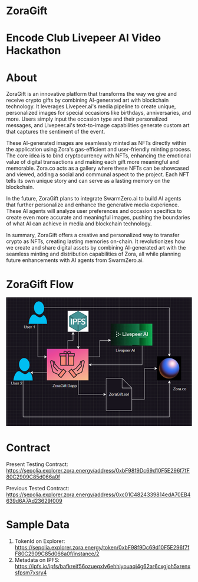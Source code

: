 # ZoraGift

# Encode Club Livepeer AI Video Hackathon

# About

ZoraGift is an innovative platform that transforms the way we give and receive crypto gifts by combining AI-generated art with blockchain technology. It leverages Livepeer.ai's media pipeline to create unique, personalized images for special occasions like birthdays, anniversaries, and more. Users simply input the occasion type and their personalized messages, and Livepeer.ai's text-to-image capabilities generate custom art that captures the sentiment of the event.

These AI-generated images are seamlessly minted as NFTs directly within the application using Zora's gas-efficient and user-friendly minting process. The core idea is to bind cryptocurrency with NFTs, enhancing the emotional value of digital transactions and making each gift more meaningful and memorable. Zora.co acts as a gallery where these NFTs can be showcased and viewed, adding a social and communal aspect to the project. Each NFT tells its own unique story and can serve as a lasting memory on the blockchain.

In the future, ZoraGift plans to integrate SwarmZero.ai to build AI agents that further personalize and enhance the generative media experience. These AI agents will analyze user preferences and occasion specifics to create even more accurate and meaningful images, pushing the boundaries of what AI can achieve in media and blockchain technology.

In summary, ZoraGift offers a creative and personalized way to transfer crypto as NFTs, creating lasting memories on-chain. It revolutionizes how we create and share digital assets by combining AI-generated art with the seamless minting and distribution capabilities of Zora, all while planning future enhancements with AI agents from SwarmZero.ai.

# ZoraGift Flow

![ZoraGift Flowchart](Flowchart.png)

# Contract

Present Testing Contract: https://sepolia.explorer.zora.energy/address/0xbF98f9Dc69d10F5E296f7fF80C2909C85d066a0f

Previous Tested Contract: https://sepolia.explorer.zora.energy/address/0xc01C4824339814edA70EB4639d6A7Ad23629f009

# Sample Data

1. TokenId on Explorer: https://sepolia.explorer.zora.energy/token/0xbF98f9Dc69d10F5E296f7fF80C2909C85d066a0f/instance/2
2. Metadata on IPFS: https://ipfs.io/ipfs/bafkreif56ozueqxlv6ehhiyouaqi4g62ar6cxgjoh5xrenxsfpsm7xsry4
